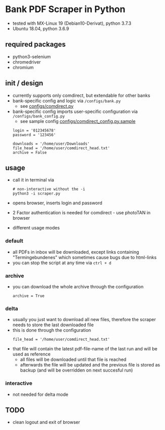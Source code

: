 # Bank PDF Scraper in Python
* tested with MX-Linux 19 (Debian10-Derivat), python 3.7.3
* Ubuntu 18.04, python 3.6.9

## required packages
* python3-selenium
* chromedriver
* chromium

## init / design
- currently supports only comdirect, but extendable for other banks
- bank-specific config and logic via `/configs/bank.py`
    - see [configs/comdirect.py](configs/comdirect.py)
- bank-specific config imports user-specific configuration via `/configs/bank_config.py`
    - see sample config [configs/comdirect_config.py.sample](configs/comdirect_config.py.sample)
    ```
    login = '012345678'
    password = '123456'
    
    downloads = '/home/user/Downloads'
    file_head = '/home/user/comdirect_head.txt'
    archive = False

    ```

## usage

- call it in terminal via
    ```
    # non-interactive without the -i
    python3 -i scraper.py
    ```
  
- opens browser, inserts login and password
- 2 Factor authentication is needed for comdirect - use photoTAN in browser
- different usage modes

### default
- all PDFs in inbox will be downloaded, except links containing "Termingebundenes" which sometimes cause bugs due to html-links
- you can stop the script at any time via `ctrl + d`

### archive
- you can download the whole archive through the configuration
    ```
    archive = True
    ```
  
### delta
- usually you just want to download all new files, therefore the scraper needs to store the last downloaded file
- this is done through the configuration
    ```
    file_head = '/home/user/comdirect_head.txt'
    ```
- that file will contain the latest pdf-file-name of the last run and will be used as reference
    - all files will be downloaded until that file is reached
    - afterwards the file will be updated and the previous file is stored as backup (and will be overridden on next succesful run) 

### interactive
- not needed for delta mode

## TODO
- clean logout and exit of browser 
